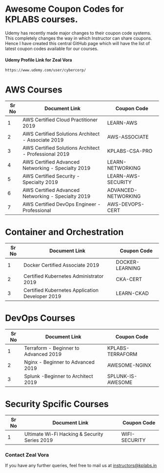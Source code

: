 # Awesome Coupon Codes for KPLABS courses.

Udemy has recently made major changes to their coupon code systems. This completely changes the way in which Instructor can share coupons. Hence I have created this central GitHub page which will have the list of latest coupon codes available for our courses.

#### Udemy Profile Link for Zeal Vora

```sh
https://www.udemy.com/user/cybercorp/
```

# AWS Courses 

| Sr No | Document Link | Coupon Code |
| ------ | ------ | ------ |
| 1 | AWS Certified Cloud Practitioner 2019 | LEARN-AWS | 
| 2 |AWS Certified Solutions Architect - Associate  2019| AWS-ASSOCIATE |
| 3 |AWS Certified Solutions Architect - Professional 2019 | KPLABS-CSA-PRO |
| 4 |AWS Certified Advanced Networking - Specialty 2019 | LEARN-NETWORKING |
| 5 |AWS Certified Security - Specialty 2019 | LEARN-AWS-SECURITY |
| 6 |AWS Certified Advanced Networking - Specialty 2019 | ADVANCED-NETWORKING	|
| 7 |AWS Certified DevOps Engineer - Professional | AWS-DEVOPS-CERT |

# Container and Orchestration

| Sr No | Document Link | Coupon Code |
| ------ | ------ | ------ |
| 1 | Docker Certified Associate 2019 | DOCKER-LEARNING | 
| 2 | Certified Kubernetes Administrator 2019 | CKA-CERT | 
| 3 | Certified Kubernetes Application Developer 2019 | LEARN-CKAD | 

# DevOps Courses

| Sr No | Document Link | Coupon Code |
| ------ | ------ | ------ |
| 1 | Terraform - Beginner to Advanced 2019 | KPLABS-TERRAFORM | 
| 2 | Nginx - Beginner to Advanced 2019 | AWESOME-NGINX | 
| 3 | Splunk  -Beginner to Architect 2019 | SPLUNK-IS-AWESOME | 

# Security Spcific Courses

| Sr No | Document Link | Coupon Code |
| ------ | ------ | ------ |
| 1 | Ultimate Wi-Fi Hacking & Security Series 2019 | WIFI-SECURITY | 


### Contact Zeal Vora
If you have any further queries, feel free to mail us at instructors@kplabs.in

